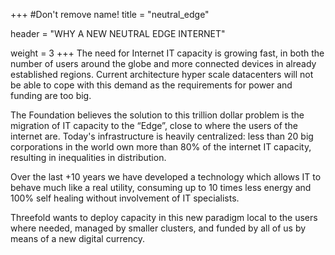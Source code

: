+++
#Don't remove name!
title = "neutral_edge"

header = "WHY A NEW NEUTRAL EDGE INTERNET"

weight = 3
+++
The need for Internet IT capacity is growing fast, in both the number of users around the globe and more connected devices in already established regions. Current architecture hyper scale datacenters will not be able to cope with this demand as the requirements for power and funding are too big.  

The Foundation believes the solution to this trillion dollar problem is the migration of IT capacity to the “Edge”, close to where the users of the internet are. Today's infrastructure is heavily centralized: less than 20 big corporations in the world own more than 80% of the internet IT capacity, resulting in inequalities in distribution.

Over the last +10 years we have developed a technology which allows IT to behave much like a real utility,
consuming up to 10 times less energy and 100% self healing without involvement of IT specialists.

Threefold wants to deploy capacity in this new paradigm local to the users where needed, managed by smaller clusters,
and funded by all of us by means of a new digital currency.
